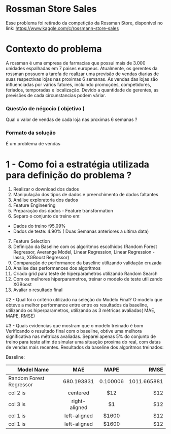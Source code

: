 # Rossman Store Sales
Esse problema foi retirado da competição da Rossman Store, disponivel
no link: https://www.kaggle.com/c/rossmann-store-sales

# Contexto do problema
 A rossman é uma empresa de farmacias que possui mais de 3.000 unidades espalhadas
em 7 paises europeus. Atualmente, os gerentes da rossman possuem a tarefa de realizar uma previsão
de vendas diarias de suas respectivas lojas nas proximas 6 semanas.
As vendas das lojas são influenciadas por vários fatores, incluindo promoções, competidores, feriados,
temporadas e localização. Devido a quantidade de gerentes, as previsões de cada circunstancias podem váriar.

### Questão de négocio ( objetivo )
Qual o valor de vendas de cada loja nas proximas 6 semanas ? 

### Formato da solução
É um problema de vendas

# 1 - Como foi a estratégia utilizada para definição do problema ?
 1. Realizar o download dos dados
 2. Manipulação dos tipos de dados e preenchimento de dados faltantes
 3. Análise exploratoria dos dados
 4. Feature Engineering
 5. Preparação dos dados - Feature transformation
 6. Separo o conjunto de treino em:
  - Dados do treino :95.09%
  - Dados de teste: 4.90% ( Duas Semanas anteriores a ultima data)
 7. Feature Selection
 8. Definição da Baseline com os algoritmos escolhidos (Random Forest Regressor, Averange Model, Linear Regression, Linear Regression - lasso, XGBoost Regressor)
 9. Comparação de performance da baseline utilizando validação cruzada
 10. Analise das performances dos algoritmos
 11. Criado grid para teste de hiperparametros utilizando Random Search
 12. Com os melhores hiperparametros, treinar o modelo de teste utilizando XGBoost
 13. Avaliar o resultado final
 
 #2 - Qual foi o critério utilizado na seleção do Modelo Final?
  O modelo que obteve a melhor performance entre entre os resultados da baseline, utilizando os hiperparametros, utilizando as 3 métricas avaliadas( MAE, MAPE, RMSE)
  
  #3 - Quais evidencias que mostram que o modelo treinado é bom
  Verificando o resultado final com o baseline, obtive uma melhora significativa nas métricas avaliadas. Separei apenas 5% do conjunto de treino para teste afim de simular
  uma situação proxima do real, com datas de vendas mais recentes.
  Resultados da baseline dos algoritmos treinados:
  
  Baseline:
  
  |Model Name   |      MAE     |  MAPE |  RMSE |
  |-------------|:------------:|:-----:| -----:|
  | Random Forest Regressor|  680.193831	 | 0.100006 |   1011.665881 |
  | col 2 is |    centered   |   $12 |   $12 |
  | col 3 is | right-aligned |    $1 |   $12 |
  | col 1 is |  left-aligned | $1600 |   $12 |
  | col 1 is |  left-aligned | $1600 |   $12 |
